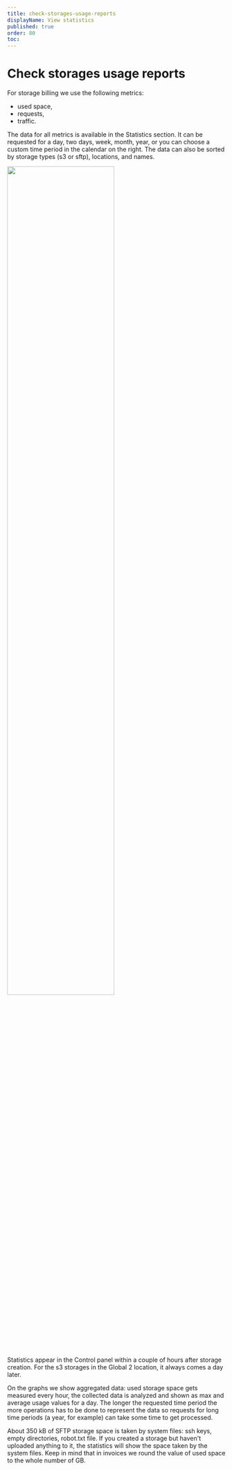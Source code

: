 ```yaml
---
title: check-storages-usage-reports
displayName: View statistics
published: true
order: 80
toc:
---
```

# Check storages usage reports

For storage billing we use the following metrics:

- used space,
- requests,
- traffic.

The data for all metrics is available in the Statistics section. It can be requested for a day, two days, week, month, year, or you can choose a custom time period in the calendar on the right. The data can also be sorted by storage types (s3 or sftp), locations, and names.

<img src="https://support.gcore.com/hc/article_attachments/360003274157/Screenshot_70.png" alt="" width="70%">

Statistics appear in the Control panel within a couple of hours after storage creation. For the s3 storages in the Global 2 location, it always comes a day later. 

On the graphs we show aggregated data: used storage space gets measured every hour, the collected data is analyzed and shown as max and average usage values for a day. The longer the requested time period the more operations has to be done to represent the data so requests for long time periods (a year, for example) can take some time to get processed.

About 350 kB of SFTP storage space is taken by system files: ssh keys, empty directories, robot.txt file. If you created a storage but haven't uploaded anything to it, the statistics will show the space taken by the system files. Keep in mind that in invoices we round the value of used space to the whole number of GB.